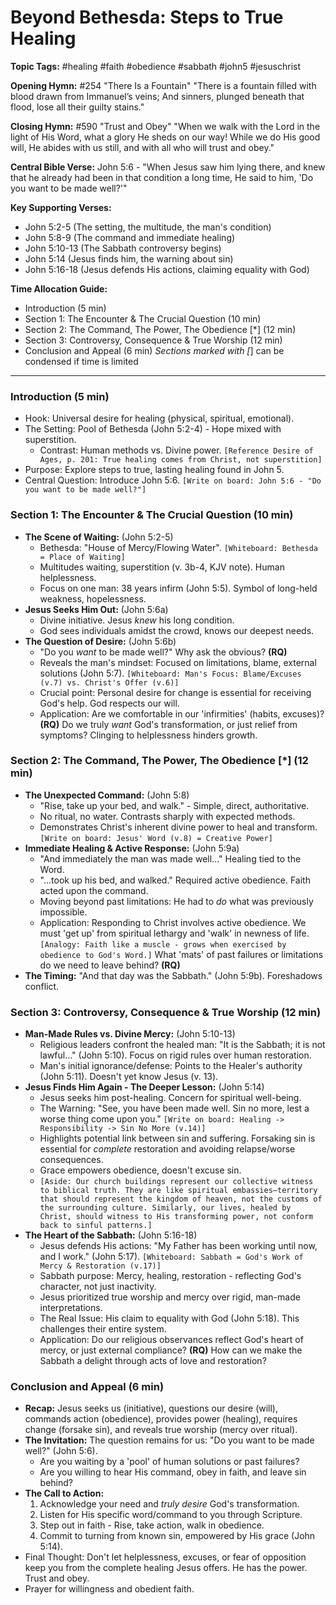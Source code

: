 # Beyond Bethesda: Steps to True Healing

**Topic Tags:** #healing #faith #obedience #sabbath #john5 #jesuschrist

**Opening Hymn:** #254 "There Is a Fountain" "There is a fountain filled with
blood drawn from Immanuel’s veins; And sinners, plunged beneath that flood, lose
all their guilty stains."

**Closing Hymn:** #590 "Trust and Obey" "When we walk with the Lord in the light
of His Word, what a glory He sheds on our way! While we do His good will, He
abides with us still, and with all who will trust and obey."

**Central Bible Verse:** John 5:6 - "When Jesus saw him lying there, and knew
that he already had been in that condition a long time, He said to him, 'Do you
want to be made well?'"

**Key Supporting Verses:**

- John 5:2-5 (The setting, the multitude, the man's condition)
- John 5:8-9 (The command and immediate healing)
- John 5:10-13 (The Sabbath controversy begins)
- John 5:14 (Jesus finds him, the warning about sin)
- John 5:16-18 (Jesus defends His actions, claiming equality with God)

**Time Allocation Guide:**

- Introduction (5 min)
- Section 1: The Encounter & The Crucial Question (10 min)
- Section 2: The Command, The Power, The Obedience [*] (12 min)
- Section 3: Controversy, Consequence & True Worship (12 min)
- Conclusion and Appeal (6 min) _Sections marked with [_] can be condensed if
  time is limited

---

### Introduction (5 min)

- Hook: Universal desire for healing (physical, spiritual, emotional).
- The Setting: Pool of Bethesda (John 5:2-4) - Hope mixed with superstition.
  - Contrast: Human methods vs. Divine power.
    `[Reference Desire of Ages, p. 201: True healing comes from Christ, not superstition]`
- Purpose: Explore steps to true, lasting healing found in John 5.
- Central Question: Introduce John 5:6.
  `[Write on board: John 5:6 - "Do you want to be made well?"]`

### Section 1: The Encounter & The Crucial Question (10 min)

- **The Scene of Waiting:** (John 5:2-5)
  - Bethesda: "House of Mercy/Flowing Water".
    `[Whiteboard: Bethesda = Place of Waiting]`
  - Multitudes waiting, superstition (v. 3b-4, KJV note). Human helplessness.
  - Focus on one man: 38 years infirm (John 5:5). Symbol of long-held weakness,
    hopelessness.
- **Jesus Seeks Him Out:** (John 5:6a)
  - Divine initiative. Jesus _knew_ his long condition.
  - God sees individuals amidst the crowd, knows our deepest needs.
- **The Question of Desire:** (John 5:6b)
  - "Do you _want_ to be made well?" Why ask the obvious? **(RQ)**
  - Reveals the man's mindset: Focused on limitations, blame, external solutions
    (John 5:7).
    `[Whiteboard: Man's Focus: Blame/Excuses (v.7) vs. Christ's Offer (v.6)]`
  - Crucial point: Personal desire for change is essential for receiving God's
    help. God respects our will.
  - Application: Are we comfortable in our 'infirmities' (habits, excuses)?
    **(RQ)** Do we truly _want_ God's transformation, or just relief from
    symptoms? Clinging to helplessness hinders growth.

### Section 2: The Command, The Power, The Obedience [*] (12 min)

- **The Unexpected Command:** (John 5:8)
  - "Rise, take up your bed, and walk." - Simple, direct, authoritative.
  - No ritual, no water. Contrasts sharply with expected methods.
  - Demonstrates Christ's inherent divine power to heal and transform.
    `[Write on board: Jesus' Word (v.8) = Creative Power]`
- **Immediate Healing & Active Response:** (John 5:9a)
  - "And immediately the man was made well..." Healing tied to the Word.
  - "...took up his bed, and walked." Required active obedience. Faith acted
    upon the command.
  - Moving beyond past limitations: He had to _do_ what was previously
    impossible.
  - Application: Responding to Christ involves active obedience. We must 'get
    up' from spiritual lethargy and 'walk' in newness of life.
    `[Analogy: Faith like a muscle - grows when exercised by obedience to God's Word.]`
    What 'mats' of past failures or limitations do we need to leave behind?
    **(RQ)**
- **The Timing:** "And that day was the Sabbath." (John 5:9b). Foreshadows
  conflict.

### Section 3: Controversy, Consequence & True Worship (12 min)

- **Man-Made Rules vs. Divine Mercy:** (John 5:10-13)
  - Religious leaders confront the healed man: "It is the Sabbath; it is not
    lawful..." (John 5:10). Focus on rigid rules over human restoration.
  - Man's initial ignorance/defense: Points to the Healer's authority (John
    5:11). Doesn't yet know Jesus (v. 13).
- **Jesus Finds Him Again - The Deeper Lesson:** (John 5:14)
  - Jesus seeks him post-healing. Concern for spiritual well-being.
  - The Warning: "See, you have been made well. Sin no more, lest a worse thing
    come upon you."
    `[Write on board: Healing -> Responsibility -> Sin No More (v.14)]`
  - Highlights potential link between sin and suffering. Forsaking sin is
    essential for _complete_ restoration and avoiding relapse/worse
    consequences.
  - Grace empowers obedience, doesn't excuse sin.
  - `[Aside: Our church buildings represent our collective witness to biblical truth. They are like spiritual embassies—territory that should represent the kingdom of heaven, not the customs of the surrounding culture. Similarly, our lives, healed by Christ, should witness to His transforming power, not conform back to sinful patterns.]`
- **The Heart of the Sabbath:** (John 5:16-18)
  - Jesus defends His actions: "My Father has been working until now, and I
    work." (John 5:17).
    `[Whiteboard: Sabbath = God's Work of Mercy & Restoration (v.17)]`
  - Sabbath purpose: Mercy, healing, restoration - reflecting God's character,
    not just inactivity.
  - Jesus prioritized true worship and mercy over rigid, man-made
    interpretations.
  - The Real Issue: His claim to equality with God (John 5:18). This challenges
    their entire system.
  - Application: Do our religious observances reflect God's heart of mercy, or
    just external compliance? **(RQ)** How can we make the Sabbath a delight
    through acts of love and restoration?

### Conclusion and Appeal (6 min)

- **Recap:** Jesus seeks us (initiative), questions our desire (will), commands
  action (obedience), provides power (healing), requires change (forsake sin),
  and reveals true worship (mercy over ritual).
- **The Invitation:** The question remains for us: "Do you want to be made
  well?" (John 5:6).
  - Are you waiting by a 'pool' of human solutions or past failures?
  - Are you willing to hear His command, obey in faith, and leave sin behind?
- **The Call to Action:**
  1.  Acknowledge your need and _truly desire_ God's transformation.
  2.  Listen for His specific word/command to you through Scripture.
  3.  Step out in faith - Rise, take action, walk in obedience.
  4.  Commit to turning from known sin, empowered by His grace (John 5:14).
- Final Thought: Don't let helplessness, excuses, or fear of opposition keep you
  from the complete healing Jesus offers. He has the power. Trust and obey.
- Prayer for willingness and obedient faith.
